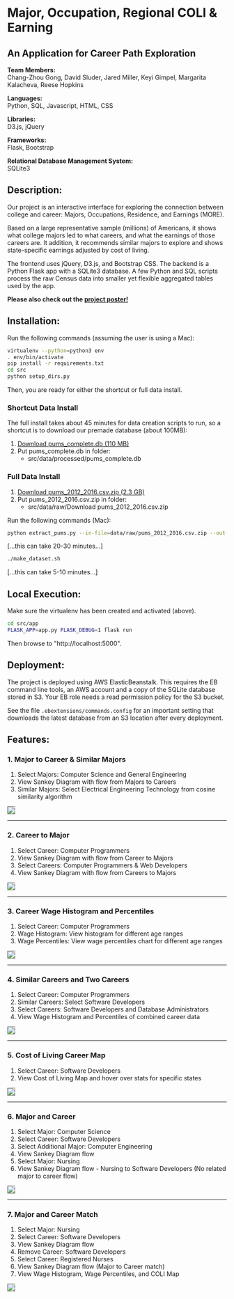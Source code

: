 # Major, Occupation, Regional COLI & Earning
## An Application for Career Path Exploration

**Team Members:**  
Chang-Zhou Gong, David Sluder, Jared Miller, Keyi Gimpel, Margarita Kalacheva, Reese Hopkins

**Languages:**  
Python, SQL, Javascript, HTML, CSS

**Libraries:**  
D3.js, jQuery

**Frameworks:**  
Flask, Bootstrap

**Relational Database Management System:**  
SQLite3


## Description:

Our project is an interactive interface for exploring the connection between college and career: Majors, Occupations, Residence, and Earnings (MORE).

Based on a large representative sample (millions) of Americans, it shows what college majors led to what careers, and what the earnings of those careers are. It addition, it recommends similar majors to explore and shows state-specific earnings adjusted by cost of living.

The frontend uses jQuery, D3.js, and Bootstrap CSS. The backend is a Python Flask app with a SQLite3 database. A few Python and SQL scripts process the raw Census data into smaller yet flexible aggregated tables used by the app.

**Please also check out the [project poster!](doc/Poster.pdf)**


## Installation:

Run the following commands (assuming the user is using a Mac):

```bash
virtualenv --python=python3 env
. env/bin/activate
pip install -r requirements.txt
cd src
python setup_dirs.py
```

Then, you are ready for either the shortcut or full data install.

### Shortcut Data Install

The full install takes about 45 minutes for data creation scripts to run, so a shortcut is to download our premade database (about 100MB):

1. [Download pums_complete.db (110 MB)](https://drive.google.com/uc?export=download&id=1vKM_FIK5SARIjkxiPmAeW2E4cTEmAp5a)
2. Put pums_complete.db in folder:
    * src/data/processed/pums_complete.db

### Full Data Install

1. [Download pums_2012_2016.csv.zip (2.3 GB)](https://drive.google.com/uc?export=download&id=1Nbu92pHq4V92f6Da1kRR0QVD3BH_0jWq)
2. Put pums_2012_2016.csv.zip in folder:
    * src/data/raw/Download pums_2012_2016.csv.zip

Run the following commands (Mac):

   ```bash
   python extract_pums.py --in-file=data/raw/pums_2012_2016.csv.zip --out-file=data/interim/pums_extracted.csv
   ```
   [...this can take 20-30 minutes...]

   ```bash
   ./make_dataset.sh
   ```
   [...this can take 5-10 minutes...]

## Local Execution:

Make sure the virtualenv has been created and activated (above).

```bash
cd src/app
FLASK_APP=app.py FLASK_DEBUG=1 flask run
```

Then browse to "http://localhost:5000".

## Deployment:

The project is deployed using AWS ElasticBeanstalk. This requires the EB command line tools, an AWS account and a copy of the SQLite database stored in S3. Your EB role needs a read permission policy for the S3 bucket.

See the file `.ebextensions/commands.config` for an important setting that downloads the latest database from an S3 location after every deployment.


## Features:

### 1. Major to Career & Similar Majors
1. Select Majors: Computer Science and General Engineering
2. View Sankey Diagram with flow from Majors to Careers
3. Similar Majors: Select Electrical Engineering Technology from cosine similarity algorithm 

<img src="./gifs/1.majortocareer&similarity.gif" style='border:1px solid gray'/></a>

---
### 2. Career to Major
1. Select Career: Computer Programmers
2. View Sankey Diagram with flow from Career to Majors
3. Select Careers: Computer Programmers & Web Developers
4. View Sankey Diagram with flow from Careers to Majors

<img src="./gifs/2.careertomajor.gif" style='border:1px solid gray'/></a>

---
### 3. Career Wage Histogram and Percentiles
1. Select Career: Computer Programmers
2. Wage Histogram: View histogram for different age ranges
3. Wage Percentiles: View wage percentiles chart for different age ranges

<img src="./gifs/3.wagehistogram&percentiles.gif" style='border:1px solid gray'/></a>

---
### 4. Similar Careers and Two Careers
1. Select Career: Computer Programmers
2. Similar Careers: Select Software Developers
3. Select Careers: Software Developers and Database Administrators
4. View Wage Histogram and Percentiles of combined career data

<img src="./gifs/4.careersimilarity&2careers.gif" style='border:1px solid gray'/></a>

---
### 5. Cost of Living Career Map
1. Select Career: Software Developers
2. View Cost of Living Map and hover over stats for specific states

<img src="./gifs/5.colimapcareer.gif" style='border:1px solid gray'/></a>

---
### 6. Major and Career
1. Select Major: Computer Science
2. Select Career: Software Developers
3. Select Additional Major: Computer Engineering
4. View Sankey Diagram flow
5. Select Major: Nursing
6. View Sankey Diagram flow - Nursing to Software Developers (No related major to career flow)

<img src="./gifs/6.major&career.gif" style='border:1px solid gray'/></a>

---
### 7. Major and Career Match
1. Select Major: Nursing
2. Select Career: Software Developers
3. View Sankey Diagram flow
4. Remove Career: Software Developers
5. Select Career: Registered Nurses
6. View Sankey Diagram flow (Major to Career match)
7. View Wage Histogram, Wage Percentiles, and COLI Map

<img src="./gifs/7.major&careermatch.gif" style='border:1px solid gray'/></a>
